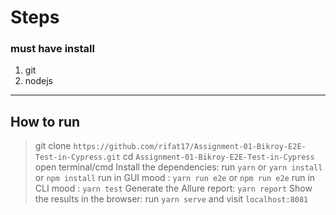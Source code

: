 # Steps


### must have install 
1. git
2. nodejs
---
## How to run
> git clone `https://github.com/rifat17/Assignment-01-Bikroy-E2E-Test-in-Cypress.git`
> cd `Assignment-01-Bikroy-E2E-Test-in-Cypress`
> open terminal/cmd
> Install the dependencies: run `yarn` or `yarn install` or `npm install`
> run in GUI mood : `yarn run e2e` or `npm run e2e`
> run in CLI mood : `yarn test`
> Generate the Allure report: `yarn report`
> Show the results in the browser: run `yarn serve` and visit `localhost:8081`

